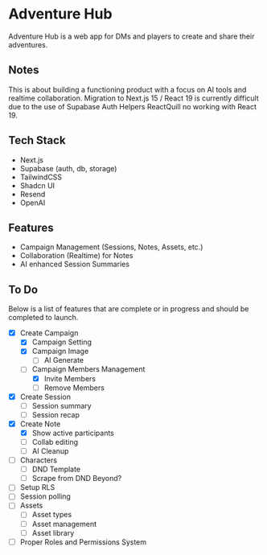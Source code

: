 # Adventure Hub

Adventure Hub is a web app for DMs and players to create and share their adventures.

## Notes

This is about building a functioning product with a focus on AI tools and realtime collaboration. Migration to Next.js 15 / React 19 is currently difficult due to the use of Supabase Auth Helpers ReactQuill no working with React 19.

## Tech Stack

- Next.js
- Supabase (auth, db, storage)
- TailwindCSS
- Shadcn UI
- Resend
- OpenAI

## Features

- Campaign Management (Sessions, Notes, Assets, etc.)
- Collaboration (Realtime) for Notes
- AI enhanced Session Summaries

## To Do

Below is a list of features that are complete or in progress and should be completed to launch.

- [x] Create Campaign
  - [x] Campaign Setting
  - [x] Campaign Image
    - [ ] AI Generate
  - [ ] Campaign Members Management
    - [x] Invite Members
    - [ ] Remove Members
- [x] Create Session
  - [ ] Session summary
  - [ ] Session recap
- [x] Create Note
  - [x] Show active participants
  - [ ] Collab editing
  - [ ] AI Cleanup
- [ ] Characters
  - [ ] DND Template
  - [ ] Scrape from DND Beyond?
- [ ] Setup RLS
- [ ] Session polling
- [ ] Assets
  - [ ] Asset types
  - [ ] Asset management
  - [ ] Asset library
- [ ] Proper Roles and Permissions System